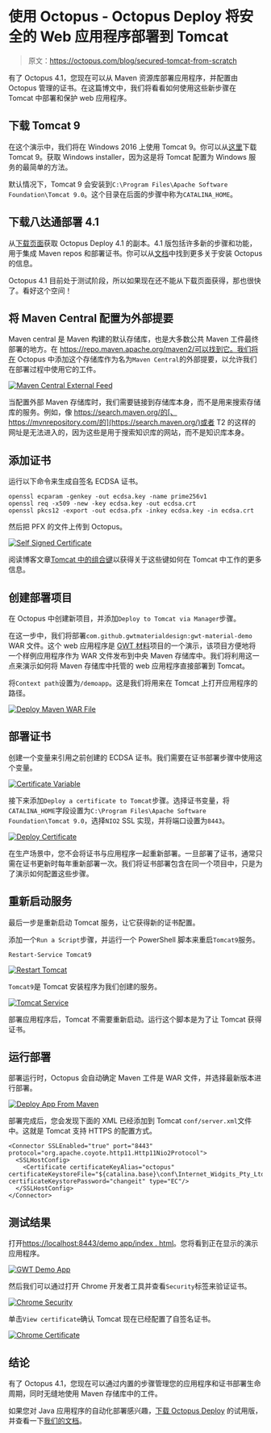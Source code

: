 # 使用 Octopus - Octopus Deploy 将安全的 Web 应用程序部署到 Tomcat

> 原文：<https://octopus.com/blog/secured-tomcat-from-scratch>

有了 Octopus 4.1，您现在可以从 Maven 资源库部署应用程序，并配置由 Octopus 管理的证书。在这篇博文中，我们将看看如何使用这些新步骤在 Tomcat 中部署和保护 web 应用程序。

## 下载 Tomcat 9

在这个演示中，我们将在 Windows 2016 上使用 Tomcat 9。你可以从[这里](https://tomcat.apache.org/download-90.cgi)下载 Tomcat 9。获取 Windows installer，因为这是将 Tomcat 配置为 Windows 服务的最简单的方法。

默认情况下，Tomcat 9 会安装到`C:\Program Files\Apache Software Foundation\Tomcat 9.0`。这个目录在后面的步骤中称为`CATALINA_HOME`。

## 下载八达通部署 4.1

从[下载页面](https://octopus.com/downloads)获取 Octopus Deploy 4.1 的副本。4.1 版包括许多新的步骤和功能，用于集成 Maven repos 和部署证书。你可以从[文档](https://octopus.com/docs/installation)中找到更多关于安装 Octopus 的信息。

Octopus 4.1 目前处于测试阶段，所以如果现在还不能从下载页面获得，那也很快了。看好这个空间！

## 将 Maven Central 配置为外部提要

Maven central 是 Maven 构建的默认存储库，也是大多数公共 Maven 工件最终部署的地方。在 https://repo.maven.apache.org/maven2/可以找到它。我们将在 Octopus 中添加这个存储库作为名为`Maven Central`的外部提要，以允许我们在部署过程中使用它的工件。

[![Maven Central External Feed](img/28d835c646834f189bd26b4daba9df32.png)](#)

当配置外部 Maven 存储库时，我们需要链接到存储库本身，而不是用来搜索存储库的服务。例如，像 https://search.maven.org/的[、https://mvnrepository.com/的](https://search.maven.org/)或者 T2 的这样的网址是无法进入的，因为这些是用于搜索知识库的网站，而不是知识库本身。

## 添加证书

运行以下命令来生成自签名 ECDSA 证书。

```
openssl ecparam -genkey -out ecdsa.key -name prime256v1
openssl req -x509 -new -key ecdsa.key -out ecdsa.crt
openssl pkcs12 -export -out ecdsa.pfx -inkey ecdsa.key -in ecdsa.crt 
```

然后把 PFX 的文件上传到 Octopus。

[![Self Signed Certificate](img/df2aa4c7e390fe45bf7fba91d673769e.png)](#)

阅读博客文章[Tomcat 中的组合键](https://octopus.com/blog/mixing-keys-in-tomcat)以获得关于这些键如何在 Tomcat 中工作的更多信息。

## 创建部署项目

在 Octopus 中创建新项目，并添加`Deploy to Tomcat via Manager`步骤。

在这一步中，我们将部署`com.github.gwtmaterialdesign:gwt-material-demo` WAR 文件。这个 web 应用程序是 [GWT 材料](https://github.com/GwtMaterialDesign/gwt-material)项目的一个演示，该项目方便地将一个样例应用程序作为 WAR 文件发布到中央 Maven 存储库中。我们将利用这一点来演示如何将 Maven 存储库中托管的 web 应用程序直接部署到 Tomcat。

将`Context path`设置为`/demoapp`。这是我们将用来在 Tomcat 上打开应用程序的路径。

[![Deploy Maven WAR File](img/94559bcc50195fc7e2013721f7b35031.png)](#)

## 部署证书

创建一个变量来引用之前创建的 ECDSA 证书。我们需要在证书部署步骤中使用这个变量。

[![Certificate Variable](img/0156b9e1056b9ff3839215d33e418eb5.png)](#)

接下来添加`Deploy a certificate to Tomcat`步骤。选择证书变量，将`CATALINA_HOME`字段设置为`C:\Program Files\Apache Software Foundation\Tomcat 9.0`，选择`NIO2` SSL 实现，并将端口设置为`8443`。

[![Deploy Certificate](img/3454a9e4fbbe327c84c814b52927f673.png)](#)

在生产场景中，您不会将证书与应用程序一起重新部署。一旦部署了证书，通常只需在证书更新时每年重新部署一次。我们将证书部署包含在同一个项目中，只是为了演示如何配置这些步骤。

## 重新启动服务

最后一步是重新启动 Tomcat 服务，让它获得新的证书配置。

添加一个`Run a Script`步骤，并运行一个 PowerShell 脚本来重启`Tomcat9`服务。

```
Restart-Service Tomcat9 
```

[![Restart Tomcat](img/36a7ba66deaab77a7a84783524d46912.png)](#)

`Tomcat9`是 Tomcat 安装程序为我们创建的服务。

[![Tomcat Service](img/51f375a8e10ba28bf57b41ca6be16c6e.png)](#)

部署应用程序后，Tomcat 不需要重新启动。运行这个脚本是为了让 Tomcat 获得证书。

## 运行部署

部署运行时，Octopus 会自动确定 Maven 工件是 WAR 文件，并选择最新版本进行部署。

[![Deploy App From Maven](img/b6c7df091e0991aa6b644973dc838a97.png)](#)

部署完成后，您会发现下面的 XML 已经添加到 Tomcat `conf/server.xml`文件中。这就是 Tomcat 支持 HTTPS 的配置方式。

```
<Connector SSLEnabled="true" port="8443" protocol="org.apache.coyote.http11.Http11Nio2Protocol">
  <SSLHostConfig>
    <Certificate certificateKeyAlias="octopus" certificateKeystoreFile="${catalina.base}\conf\Internet_Widgits_Pty_Ltd1.keystore" certificateKeystorePassword="changeit" type="EC"/>
  </SSLHostConfig>
</Connector> 
```

## 测试结果

打开[https://localhost:8443/demo app/index . html](http://localhost:8443/demoapp/index.html)。您将看到正在显示的演示应用程序。

[![GWT Demo App](img/1093cdfba2a38ab8d08fb4e798571a08.png)](#)

然后我们可以通过打开 Chrome 开发者工具并查看`Security`标签来验证证书。

[![Chrome Security](img/6d4434299729bd7f925c5c5b619278ab.png)](#)

单击`View certificate`确认 Tomcat 现在已经配置了自签名证书。

[![Chrome Certificate](img/9d8af41f2c5c05cb272f7fd45b22eab9.png)](#)

## 结论

有了 Octopus 4.1，您现在可以通过内置的步骤管理您的应用程序和证书部署生命周期，同时无缝地使用 Maven 存储库中的工件。

如果您对 Java 应用程序的自动化部署感兴趣，[下载 Octopus Deploy](https://octopus.com/downloads) 的试用版，并查看一下[我们的文档](https://octopus.com/docs/deployments/java/deploying-java-applications)。